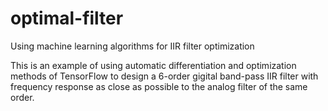 # optimal-filter
Using machine learning algorithms for IIR filter optimization

This is an example of using automatic differentiation and optimization methods of TensorFlow
to design a 6-order gigital band-pass IIR filter with frequency response as close as possible
to the analog filter of the same order.
